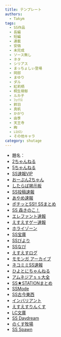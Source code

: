 ```yaml
---
title: テンプレート
authors:
  - Takym
tags:
  - SS作品
  - 長編
  - 短編
  - 連載
  - 安価
  - 未完成
  - ソース無し
  - ネタ
  - シリアス
  - まっちょしぃ登場
  - 岡部
  - まゆり
  - ダル
  - 紅莉栖
  - 桐生萌郁
  - ルカ子
  - ﾌｪｲﾘｽ
  - 鈴羽
  - 真帆
  - かがり
  - 由季
  - 天王寺
  - 綯
  - ﾚｽｷﾈﾝ
  - その他キャラ
category: shutage
---
```

<!-- このファイルはまとめSS用のテンプレートです。 -->
<!-- 次はここから：https://ssmania.info/category/%e3%82%b7%e3%83%a5%e3%82%bf%e3%82%b2?page=20&sort=s -->
<!-- ゼロ幅空白：&#x200B; -->
- 題名：
- [2ちゃんねる](http://viper.2ch.sc/test/read.cgi/news4vip/xxxxx)
- [5ちゃんねる](http://hebi.5ch.net/test/read.cgi/news4vip/xxxxx)
- [SS速報VIP](https://ex14.vip2ch.com/test/read.cgi/news4ssnip/xxxxx/)
- [おーぷん2ちゃん](https://hayabusa.open2ch.net/test/read.cgi/news4vip/xxxxx/)
- [したらば掲示板](https://jbbs.shitaraba.net/xxxxx)
- [SS投稿速報](https://sstokosokuho.com/ss/read/xxxxx)
- [あやめ速報](https://ayamevip.com/archives/xxxxx.html)
- [ポチッとSS!! SSまとめ](http://potittoss.blog.jp/archives/xxxxx.html)
- [SS 森きのこ！](http://morikinoko.com/archives/xxxxx.html)
- [エレファント速報](http://elephant.2chblog.jp/archives/xxxxx.html)
- [えすえすゲー速報](http://blog.livedoor.jp/h616r825/archives/xxxxx.html)
- [ホライゾーン](http://horahorazoon.blog134.fc2.com/blog-entry-xxxxx.html)
- [SS宝庫](http://sshouko.net/blog-entry-xxxxx.html)
- [SSびより](http://ssbiyori.blog.fc2.com/blog-entry-xxxxx.html)
- [SSなび](http://ss-navi.com/blog-entry-xxxxx.html)
- [えすえすログ](http://s2-log.com/archives/xxxxx.html)
- [モモンガ アーカイブ](http://sslog.ldblog.jp/archives/xxxxx.html)
- [ネコミミSS速報](http://ssblog614.blog.fc2.com/blog-entry-xxxxx.html)
- [ひよとにちゃんねる](http://142ch.blog90.fc2.com/blog-entry-xxxxx.html)
- [アムネジアｓｓ大全](http://amnesiataizen.blog.fc2.com/blog-entry-xxxxx.html)
- [SS★STATIONまとめ](http://ss-station.2chblog.jp/archives/xxxxx.html)
- [SSMode](http://blog.livedoor.jp/mode_ss/archives/xxxxx.html)
- [SS古今東西](http://blog.livedoor.jp/kokon55/archives/xxxxx.html)
- [インバリアント](http://invariant0.blog130.fc2.com/blog-entry-xxxxx.html)
- [えすえすりんくす](http://blog.livedoor.jp/sslinks/archives/xxxxx.html)
- [LC文庫](http://lclc.blog.jp/archives/xxxxx.html)
- [SS Daydream](http://s2-d2.com/archives/xxxxx.html)
- [のくす牧場](https://sea-mew.jp/nox/modules/webarc/2ch/ss/xxxxx.html)
- [SS Spawn](http://ss.spawn.jp/?p=xxxxx)
